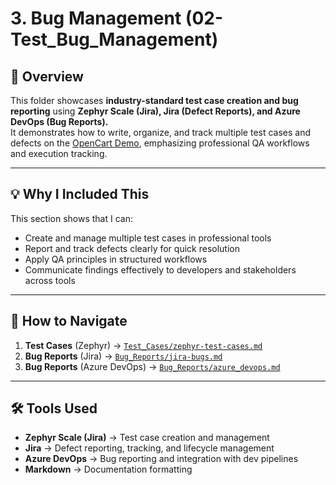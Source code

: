 # 3. Bug Management (02-Test_Bug_Management)

## 📌 Overview  
This folder showcases **industry-standard test case creation and bug reporting** using **Zephyr Scale (Jira), Jira (Defect Reports), and Azure DevOps (Bug Reports).**  
It demonstrates how to write, organize, and track multiple test cases and defects on the [OpenCart Demo](https://demo.opencart.com/), emphasizing professional QA workflows and execution tracking.  

---  

## 💡 Why I Included This  
This section shows that I can:  
- Create and manage multiple test cases in professional tools  
- Report and track defects clearly for quick resolution  
- Apply QA principles in structured workflows  
- Communicate findings effectively to developers and stakeholders across tools  

---  

## 📌 How to Navigate  

1. **Test Cases** (Zephyr) → [`Test_Cases/zephyr-test-cases.md`](./Test_Cases/zephyr-test-cases.md)  
2. **Bug Reports** (Jira) → [`Bug_Reports/jira-bugs.md`](./Bug_Reports/jira-bugs.md)  
3. **Bug Reports** (Azure DevOps) → [`Bug_Reports/azure_devops.md`](./Bug_Reports/azure_devops.md)  

---

## 🛠 Tools Used  
- **Zephyr Scale (Jira)** → Test case creation and management  
- **Jira** → Defect reporting, tracking, and lifecycle management  
- **Azure DevOps** → Bug reporting and integration with dev pipelines  
- **Markdown** → Documentation formatting  
